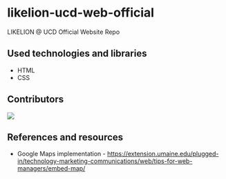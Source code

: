 # likelion-ucd-web-official
LIKELION @ UCD Official Website Repo

## Used technologies and libraries
* HTML
* CSS

## Contributors

<a href="https://github.com/minjiyun02/likelion-ucd-web-official/graphs/contributors">
  <img src="https://contrib.rocks/image?repo=minjiyun02/likelion-ucd-web-official"/>
</a>

## References and resources 
* Google Maps implementation - https://extension.umaine.edu/plugged-in/technology-marketing-communications/web/tips-for-web-managers/embed-map/
